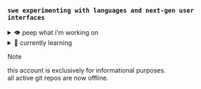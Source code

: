 ### `swe experimenting with languages and next-gen user interfaces`

<details><summary>👁 peep what i'm working on</summary>
  <ul>
    <li>🧰 rust cli tools</li>
    <li>🃏 solitaire in rust</li>
  </ul>
</details>
<details><summary>🌱 currently learning</summary>
    <ul>
      <li>rust</li>
      <li>react native</li>
  </ul>
</details>

> [!NOTE]  
> this account is exclusively for informational purposes.  
> all active git repos are now offline.
